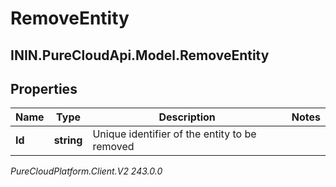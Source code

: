 # RemoveEntity

## ININ.PureCloudApi.Model.RemoveEntity

## Properties

|Name | Type | Description | Notes|
|------------ | ------------- | ------------- | -------------|
| **Id** | **string** | Unique identifier of the entity to be removed | |



_PureCloudPlatform.Client.V2 243.0.0_
